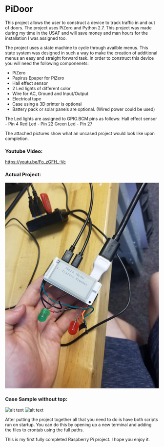 # PiDoor
This project allows the user to construct a device to track traffic in and out of doors. The project uses PiZero and Python 2.7. This project was made during my time in the USAF and will save money and man hours for the installation I was assigned too.

The project uses a state machine to cycle through availble menus. This state system was designed in such a way to make the creation of additional menus an easy and straight forward task. In order to construct this device you will need the following componenets:

- PiZero
- Papirus Epaper for PiZero
- Hall effect sensor
- 2 Led lights of different color
- Wire for AC, Ground and Input/Output
- Electrical tape
- Case using a 3D printer is optional
- Battery pack or solar panels are optional. (Wired power could be used)

The Led lights are assigned to GPIO.BCM pins as follows:
Hall effect sensor - Pin 4
Red Led - Pin 22
Green Led - Pin 27

The attached pictures show what an uncased project would look like upon completion. 
### Youtube Video:
https://youtu.be/Fo_zGFH_-Vc

### Actual Project:

![alt text](https://github.com/Aeryes/PiDoor/blob/master/Project%20Images/actualproject.jpg)

### Case Sample without top:

![alt text](https://i.imgur.com/h33OSPK.jpg)
![alt text](https://i.imgur.com/YEo7sbK.jpg)

After putting the project together all that you need to do is have both scripts run on startup. You can do this by opening up a new terminal and adding the files to crontab using the full paths.

This is my first fully completed Raspberry Pi project. I hope you enjoy it.
